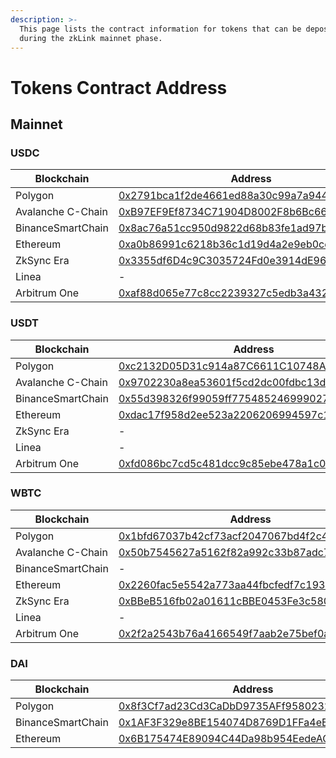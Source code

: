 ```yaml
---
description: >-
  This page lists the contract information for tokens that can be deposited
  during the zkLink mainnet phase.
---
```


# Tokens Contract Address

## Mainnet

### USDC

| Blockchain        | Address                                                                                                                     | Decimals |
| ----------------- | --------------------------------------------------------------------------------------------------------------------------- | -------- |
| Polygon           | [0x2791bca1f2de4661ed88a30c99a7a9449aa84174](https://polygonscan.com/token/0x2791bca1f2de4661ed88a30c99a7a9449aa84174)      | 6        |
| Avalanche C-Chain | [0xB97EF9Ef8734C71904D8002F8b6Bc66Dd9c48a6E](https://snowtrace.io/token/0xB97EF9Ef8734C71904D8002F8b6Bc66Dd9c48a6E)         | 6        |
| BinanceSmartChain | [0x8ac76a51cc950d9822d68b83fe1ad97b32cd580d](https://bscscan.com/token/0x8ac76a51cc950d9822d68b83fe1ad97b32cd580d)          | 18       |
| Ethereum          | [0xa0b86991c6218b36c1d19d4a2e9eb0ce3606eb48](https://etherscan.io/token/0xa0b86991c6218b36c1d19d4a2e9eb0ce3606eb48)         | 6        |
| ZkSync Era        | [0x3355df6D4c9C3035724Fd0e3914dE96A5a83aaf4](https://explorer.zksync.io/address/0x3355df6D4c9C3035724Fd0e3914dE96A5a83aaf4) | 6        |
| Linea             | -                                                                                                                           | -        |
| Arbitrum One      | [0xaf88d065e77c8cc2239327c5edb3a432268e5831](https://arbiscan.io/token/0xaf88d065e77c8cc2239327c5edb3a432268e5831)          | 6        |

### USDT

| Blockchain        | Address                                                                                                                | Decimals |
| ----------------- | ---------------------------------------------------------------------------------------------------------------------- | -------- |
| Polygon           | [0xc2132D05D31c914a87C6611C10748AEb04B58e8F](https://polygonscan.com/token/0xc2132D05D31c914a87C6611C10748AEb04B58e8F) | 6        |
| Avalanche C-Chain | [0x9702230a8ea53601f5cd2dc00fdbc13d4df4a8c7](https://snowtrace.io/token/0x9702230a8ea53601f5cd2dc00fdbc13d4df4a8c7)    | 6        |
| BinanceSmartChain | [0x55d398326f99059ff775485246999027b3197955](https://bscscan.com/token/0x55d398326f99059ff775485246999027b3197955)     | 18       |
| Ethereum          | [0xdac17f958d2ee523a2206206994597c13d831ec7](https://etherscan.io/token/0xdac17f958d2ee523a2206206994597c13d831ec7)    | 6        |
| ZkSync Era        | -                                                                                                                      | -        |
| Linea             | -                                                                                                                      | -        |
| Arbitrum One      | [0xfd086bc7cd5c481dcc9c85ebe478a1c0b69fcbb9](https://arbiscan.io/token/0xfd086bc7cd5c481dcc9c85ebe478a1c0b69fcbb9)     | 6        |

### WBTC

| Blockchain        | Address                                                                                                                     | Decimals |
| ----------------- | --------------------------------------------------------------------------------------------------------------------------- | -------- |
| Polygon           | [0x1bfd67037b42cf73acf2047067bd4f2c47d9bfd6](https://polygonscan.com/token/0x1bfd67037b42cf73acf2047067bd4f2c47d9bfd6)      | 8        |
| Avalanche C-Chain | [0x50b7545627a5162f82a992c33b87adc75187b218](https://snowtrace.io/token/0x50b7545627a5162f82a992c33b87adc75187b218)         | 8        |
| BinanceSmartChain | -                                                                                                                           | 18       |
| Ethereum          | [0x2260fac5e5542a773aa44fbcfedf7c193bc2c599](https://etherscan.io/token/0x2260fac5e5542a773aa44fbcfedf7c193bc2c599)         | 8        |
| ZkSync Era        | [0xBBeB516fb02a01611cBBE0453Fe3c580D7281011](https://explorer.zksync.io/address/0xBBeB516fb02a01611cBBE0453Fe3c580D7281011) | 8        |
| Linea             | -                                                                                                                           | -        |
| Arbitrum One      | [0x2f2a2543b76a4166549f7aab2e75bef0aefc5b0f](https://arbiscan.io/token/0x2f2a2543b76a4166549f7aab2e75bef0aefc5b0f)          | 8        |

### DAI

| Blockchain        | Address                                                                                                                | Decimals |
| ----------------- | ---------------------------------------------------------------------------------------------------------------------- | -------- |
| Polygon           | [0x8f3Cf7ad23Cd3CaDbD9735AFf958023239c6A063](https://polygonscan.com/token/0x8f3cf7ad23cd3cadbd9735aff958023239c6a063) | 18       |
| BinanceSmartChain | [0x1AF3F329e8BE154074D8769D1FFa4eE058B1DBc3](https://bscscan.com/token/0x1af3f329e8be154074d8769d1ffa4ee058b1dbc3)     | 18       |
| Ethereum          | [0x6B175474E89094C44Da98b954EedeAC495271d0F](https://etherscan.io/token/0x6b175474e89094c44da98b954eedeac495271d0f)    | 18       |
